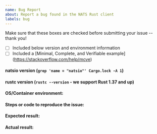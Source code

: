 ```yaml
---
name: Bug Report
about: Report a bug found in the NATS Rust client
labels: bug
---
```


Make sure that these boxes are checked before submitting your issue -- thank you!

 - [ ] Included below version and environment information
 - [ ] Included a [Minimal, Complete, and Verifiable example] (https://stackoverflow.com/help/mcve)

#### natsio version (`grep 'name = "natsio"' Cargo.lock -A 1`)

#### rustc version (`rustc --version` - we support Rust 1.37 and up)

#### OS/Container environment:

#### Steps or code to reproduce the issue:

#### Expected result:

#### Actual result:

